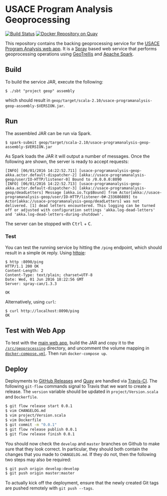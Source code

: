 # USACE Program Analysis Geoprocessing

[![Build Status](https://travis-ci.org/azavea/usace-program-analysis-geoprocessing.png?branch=master)](https://travis-ci.org/azavea/usace-program-analysis-geoprocessing)
[![Docker Repository on Quay](https://quay.io/repository/usace/program-analysis-geoprocessing/status "Docker Repository on Quay")](https://quay.io/repository/usace/program-analysis-geoprocessing)

This repository contains the backing geoprocessing service for the [USACE Program Analysis web app](https://github.com/azavea/usace-program-analysis). It is a [Spray](https://github.com/spray/spray) based web service that performs geoprocessing operations using [GeoTrellis](https://github.com/geotrellis/geotrellis) and [Apache Spark](http://spark.apache.org/).

## Build

To build the service JAR, execute the following:

    $ ./sbt "project geop" assembly

which should result in `geop/target/scala-2.10/usace-programanalysis-geop-assembly-$VERSION.jar`.

## Run

The assembled JAR can be run via Spark.

    $ spark-submit geop/target/scala-2.10/usace-programanalysis-geop-assembly-$VERSION.jar

As Spark loads the JAR it will output a number of messages. Once the following are shown, the server is ready to accept requests:

    [INFO] [06/01/2016 14:22:52.711] [usace-programanalysis-geop-akka.actor.default-dispatcher-2] [akka://usace-programanalysis-geop/user/IO-HTTP/listener-0] Bound to /0.0.0.0:8090
    [INFO] [06/01/2016 14:22:52.713] [usace-programanalysis-geop-akka.actor.default-dispatcher-3] [akka://usace-programanalysis-geop/deadLetters] Message [akka.io.Tcp$Bound] from Actor[akka://usace-programanalysis-geop/user/IO-HTTP/listener-0#-233686889] to Actor[akka://usace-programanalysis-geop/deadLetters] was not delivered. [1] dead letters encountered. This logging can be turned off or adjusted with configuration settings 'akka.log-dead-letters' and 'akka.log-dead-letters-during-shutdown'.

The server can be stopped with <kbd>Ctrl</kbd> + <kbd>C</kbd>.

### Test

You can test the running service by hitting the `/ping` endpoint, which should result in a simple `OK` reply. Using [httpie](https://github.com/jkbrzt/httpie):

    $ http :8090/ping
    HTTP/1.1 200 OK
    Content-Length: 2
    Content-Type: text/plain; charset=UTF-8
    Date: Wed, 01 Jun 2016 18:22:56 GMT
    Server: spray-can/1.3.3

    OK

Alternatively, using `curl`:

    $ curl http://localhost:8090/ping
    OK

## Test with Web App

To test with the [main web app](https://github.com/azavea/usace-program-analysis), build the JAR and copy it to the [`/src/geoprocessing`](https://github.com/azavea/usace-program-analysis/tree/develop/src/geoprocessing) directory, and uncomment the volume mapping in [`docker-compose.yml`](https://github.com/azavea/usace-program-analysis/blob/develop/docker-compose.yml#L69-L71). Then run `docker-compose up`.

## Deploy

Deployments to [GitHub Releases](https://github.com/azavea/usace-program-analysis-geoprocessing/releases) and [Quay](https://quay.io/repository/usace/program-analysis-geoprocessing) are handled via [Travis-CI](https://travis-ci.org/azavea/usace-program-analysis-geoprocessing). The following `git-flow` commands signal to Travis that we want to create a release. The `version` variable should be updated in `project/Version.scala` and `Dockerfile`.

``` bash
$ git flow release start 0.0.1
$ vim CHANGELOG.md
$ vim project/Version.scala
$ vim Dockerfile
$ git commit -m "0.0.1"
$ git flow release publish 0.0.1
$ git flow release finish 0.0.1
```

You should now check the `develop` and `master` branches on Github to make sure that they look correct.  In particular, they should both contain the changes that you made to `CHANGELOG.md`.  If they do not, then the following two steps may also be required:

```bash
$ git push origin develop:develop
$ git push origin master:master
```

To actually kick off the deployment, ensure that the newly created Git tags are pushed remotely with `git push --tags`.
